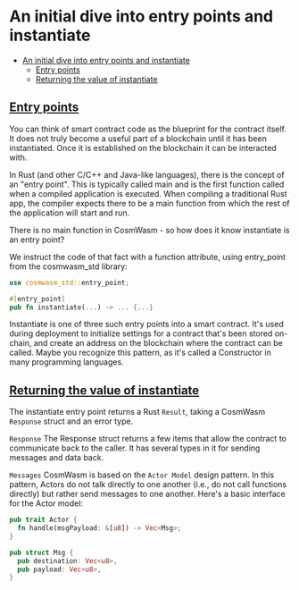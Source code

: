 # An initial dive into entry points and instantiate

- [An initial dive into entry points and instantiate](#an-initial-dive-into-entry-points-and-instantiate)
  - [<u>Entry points </u>](#uentry-points-u)
  - [<u>Returning the value of instantiate</u>](#ureturning-the-value-of-instantiateu)


## <u>Entry points </u>

You can think of smart contract code as the blueprint for the contract itself.
It does not truly become a useful part of a blockchain until it has been instantiated.
Once it is established on the blockchain it can be interacted with.

In Rust (and other C/C++ and Java-like languages), there is the concept of an "entry point". 
This is typically called main and is the first function called when a compiled application is executed.
When compiling a traditional Rust app, the compiler expects there to be a main function from which the rest of the application will start and run.

There is no main function in CosmWasm - so how does it know instantiate is an entry point?

We instruct the code of that fact with a function attribute, using entry_point from the cosmwasm_std library:

```rust
use cosmwasm_std::entry_point;

#[entry_point]
pub fn instantiate(...) -> ... {...} 
```

Instantiate is one of three such entry points into a smart contract. 
It's used during deployment to initialize settings for a contract that's been stored on-chain, and create an address on the blockchain where the contract can be called.
Maybe you recognize this pattern, as it's called a Constructor in many programming languages.

## <u>Returning the value of instantiate</u>

The instantiate entry point returns a Rust `Result`, taking a CosmWasm `Response` struct and an error type.

`Response`
The Response struct returns a few items that allow the contract to communicate back to the caller.
It has several types in it for sending messages and data back.

`Messages`
CosmWasm is based on the `Actor Model` design pattern. 
In this pattern, Actors do not talk directly to one another (i.e., do not call functions directly) but rather send messages to one another. 
Here's a basic interface for the Actor model:

```rust
pub trait Actor {
  fn handle(msgPayload: &[u8]) -> Vec<Msg>;
}

pub struct Msg {
  pub destination: Vec<u8>,
  pub payload: Vec<u8>,
}
```